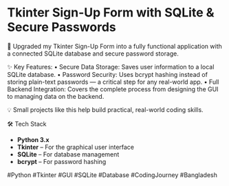 # Tkinter Sign-Up Form with SQLite & Secure Passwords

🚀 Upgraded my Tkinter Sign-Up Form into a fully functional application with a connected SQLite database and secure password storage.

✨ Key Features:
• Secure Data Storage: Saves user information to a local SQLite database.
• Password Security: Uses bcrypt hashing instead of storing plain-text passwords — a critical step for any real-world app.
• Full Backend Integration: Covers the complete process from designing the GUI to managing data on the backend.

💡 Small projects like this help build practical, real-world coding skills.

🛠️ Tech Stack
- **Python 3.x**
- **Tkinter** – For the graphical user interface
- **SQLite** – For database management
- **bcrypt** – For password hashing

#Python #Tkinter #GUI #SQLite #Database #CodingJourney #Bangladesh

















   
